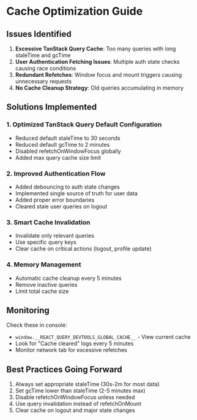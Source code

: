 # Cache Optimization Guide

## Issues Identified

1. **Excessive TanStack Query Cache**: Too many queries with long staleTime and gcTime
2. **User Authentication Fetching Issues**: Multiple auth state checks causing race conditions
3. **Redundant Refetches**: Window focus and mount triggers causing unnecessary requests
4. **No Cache Cleanup Strategy**: Old queries accumulating in memory

## Solutions Implemented

### 1. Optimized TanStack Query Default Configuration
- Reduced default staleTime to 30 seconds
- Reduced default gcTime to 2 minutes
- Disabled refetchOnWindowFocus globally
- Added max query cache size limit

### 2. Improved Authentication Flow
- Added debouncing to auth state changes
- Implemented single source of truth for user data
- Added proper error boundaries
- Cleared stale user queries on logout

### 3. Smart Cache Invalidation
- Invalidate only relevant queries
- Use specific query keys
- Clear cache on critical actions (logout, profile update)

### 4. Memory Management
- Automatic cache cleanup every 5 minutes
- Remove inactive queries
- Limit total cache size

## Monitoring

Check these in console:
- `window.__REACT_QUERY_DEVTOOLS_GLOBAL_CACHE__` - View current cache
- Look for "Cache cleared" logs every 5 minutes
- Monitor network tab for excessive refetches

## Best Practices Going Forward

1. Always set appropriate staleTime (30s-2m for most data)
2. Set gcTime lower than staleTime (2-5 minutes max)
3. Disable refetchOnWindowFocus unless needed
4. Use query invalidation instead of refetchOnMount
5. Clear cache on logout and major state changes

